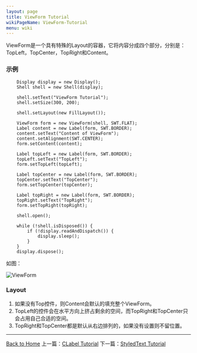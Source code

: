 ```yaml
---
layout: page
title: ViewForm Tutorial
wikiPageName: ViewForm-Tutorial
menu: wiki
---
```


ViewForm是一个具有特殊的Layout的容器，它将内容分成四个部分，分别是：TopLeft，TopCenter，TopRight和Content。

### 示例

		Display display = new Display();
		Shell shell = new Shell(display);

		shell.setText("ViewForm Tutorial");
		shell.setSize(300, 200);

		shell.setLayout(new FillLayout());

		ViewForm form = new ViewForm(shell, SWT.FLAT);
		Label content = new Label(form, SWT.BORDER);
		content.setText("Content of ViewForm");
		content.setAlignment(SWT.CENTER);
		form.setContent(content);

		Label topLeft = new Label(form, SWT.BORDER);
		topLeft.setText("TopLeft");
		form.setTopLeft(topLeft);

		Label topCenter = new Label(form, SWT.BORDER);
		topCenter.setText("TopCenter");
		form.setTopCenter(topCenter);

		Label topRight = new Label(form, SWT.BORDER);
		topRight.setText("TopRight");
		form.setTopRight(topRight);

		shell.open();

		while (!shell.isDisposed()) {
			if (!display.readAndDispatch()) {
				display.sleep();
			}
		}
		display.dispose();

如图：

![ViewForm]({{site.baseurl}}/eclipse.tutorial/wiki/images/image_swt_viewform.gif)

### Layout

1. 如果没有Top控件，则Content会默认的填充整个ViewForm。
2. TopLeft的控件会在水平方向上挤占剩余的空间，而TopRight和TopCenter只会占用自己合适的空间。
3. TopRight和TopCenter都是默认从右边排列的，如果没有设置则不留位置。


***

[Back to Home]({{site.baseurl}}/eclipse.tutorial/wiki/) 上一篇：[CLabel Tutorial](http://ecsoya.github.io/eclipse.tutorial/wiki/CLabel-Tutorial) 下一篇：[StyledText Tutorial](http://ecsoya.github.io/eclipse.tutorial/wiki/StyledText-Tutorial)